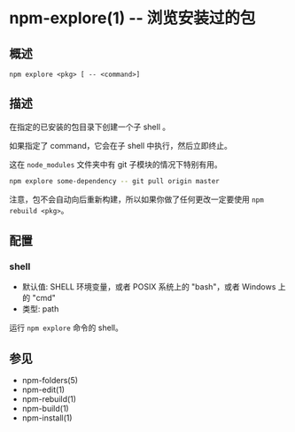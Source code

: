 npm-explore(1) -- 浏览安装过的包
=============================================

## 概述

    npm explore <pkg> [ -- <command>]

## 描述

在指定的已安装的包目录下创建一个子 shell 。

如果指定了 command，它会在子 shell 中执行，然后立即终止。

这在 `node_modules` 文件夹中有 git 子模块的情况下特别有用。

```sh
npm explore some-dependency -- git pull origin master
```

注意，包不会自动向后重新构建，所以如果你做了任何更改一定要使用 `npm rebuild <pkg>`。

## 配置

### shell

* 默认值: SHELL 环境变量，或者 POSIX 系统上的 "bash"，或者 Windows 上的 "cmd"
* 类型: path

运行 `npm explore` 命令的 shell。

## 参见

* npm-folders(5)
* npm-edit(1)
* npm-rebuild(1)
* npm-build(1)
* npm-install(1)
